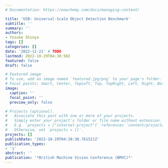 ```yaml
---
# Documentation: https://wowchemy.com/docs/managing-content/

title: 'USB: Universal-Scale Object Detection Benchmark'
subtitle: ''
summary: ''
authors:
- Yosuke Shinya
tags: []
categories: []
date: '2022-11-21' # TODO
lastmod: 2022-10-29T04:38:50Z
featured: false
draft: false

# Featured image
# To use, add an image named `featured.jpg/png` to your page's folder.
# Focal points: Smart, Center, TopLeft, Top, TopRight, Left, Right, BottomLeft, Bottom, BottomRight.
image:
  caption: ''
  focal_point: ''
  preview_only: false

# Projects (optional).
#   Associate this post with one or more of your projects.
#   Simply enter your project's folder or file name without extension.
#   E.g. `projects = ["internal-project"]` references `content/project/deep-learning/index.md`.
#   Otherwise, set `projects = []`.
projects: []
publishDate: '2022-10-29T04:38:38.761521Z'
publication_types:
- '1'
abstract: ''
publication: '*British Machine Vision Conference (BMVC)*'
---
```

